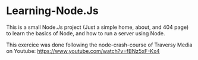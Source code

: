 # Learning-Node.Js

This is a small Node.Js project (Just a simple home, about, and 404 page) to learn the basics of Node, and how to run a server using Node.

This exercice was done following the node-crash-course of Traversy Media on Youtube: https://www.youtube.com/watch?v=fBNz5xF-Kx4
